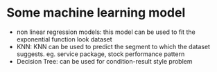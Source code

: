 # Some machine learning model
- non linear regression models: this model can be used to fit the exponential function look dataset
- KNN: KNN can be used to predict the segment to which the dataset suggests. eg. service package, stock performance pattern
- Decision Tree: can be used for condition-result style problem
